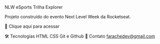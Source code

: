 NLW eSports
Trilha Explorer

Projeto construído do evento Next Level Week da Rocketseat.

🔗 Clique aqui para acessar

🛠 Tecnologias
HTML
CSS
Git e Github
🖤 Contato
farachedev@gmail.com